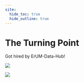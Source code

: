 ```yaml
---
site:
  hide_toc: true
  hide_outline: true
---
```


# The Turning Point

Got hired by ErUM-Data-Hub!


![](#pro-tip)

![](#network-not-game)
